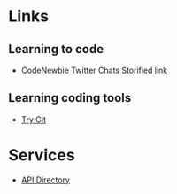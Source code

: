 # Links

## Learning to code
* CodeNewbie Twitter Chats Storified [link](https://storify.com/CodeNewbies)

## Learning coding tools
* [Try Git](https://try.github.io/levels/1/challenges/1)


# Services
* [API Directory](http://www.programmableweb.com/api/directory)